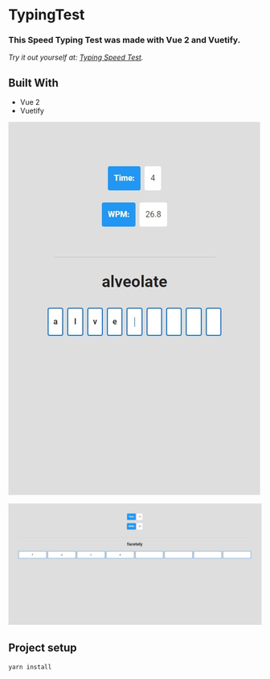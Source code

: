 # TypingTest

### This Speed Typing Test was made with Vue 2 and Vuetify.

*Try it out yourself at: [Typing Speed Test](https://jaimegonzalezjr.com/games/typetest).*


## **Built With**
* Vue 2
* Vuetify

![Screenshot](https://github.com/lnsflive/TypeTest/blob/master/public/img/ss2.jpg)

![Screenshot](https://github.com/lnsflive/TypeTest/blob/master/public/img/ss1.jpg)

## Project setup
```
yarn install
```